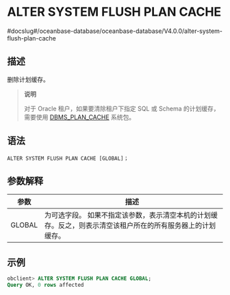 ALTER SYSTEM FLUSH PLAN CACHE 
==================================================
#docslug#/oceanbase-database/oceanbase-database/V4.0.0/alter-system-flush-plan-cache


描述 
-----------------------

删除计划缓存。
>**说明**
>
>对于 Oracle 租户，如果要清除租户下指定 SQL 或 Schema 的计划缓存，需要使用 [DBMS_PLAN_CACHE](../../../../6.pl-reference/13.pl-system-package/12.DBMS_PLAN_CACHE/1.dbms_plan_cache-overview.md) 系统包。

语法 
-----------------------

```unknow
ALTER SYSTEM FLUSH PLAN CACHE [GLOBAL]；
```



参数解释 
-------------------------



|   参数   |                                   描述                                   |
|--------|------------------------------------------------------------------------|
| GLOBAL | 为可选字段。 如果不指定该参数，表示清空本机的计划缓存。反之，则表示清空该租户所在的所有服务器上的计划缓存。 |



示例 
-----------------------

```sql
obclient> ALTER SYSTEM FLUSH PLAN CACHE GLOBAL;
Query OK, 0 rows affected
```


